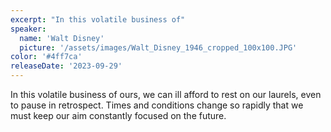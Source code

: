 ```yaml
---
excerpt: "In this volatile business of"
speaker:
  name: 'Walt Disney'
  picture: '/assets/images/Walt_Disney_1946_cropped_100x100.JPG'
color: '#4ff7ca'
releaseDate: '2023-09-29'
---
```

In this volatile business of ours, we can ill afford to rest on our laurels, even to pause in retrospect. Times and conditions change so rapidly that we must keep our aim constantly focused on the future.
